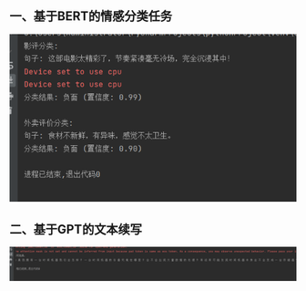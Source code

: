 ## 一、基于BERT的情感分类任务

<img src="https://github.com/LONG595/GitDemo/blob/master/BERT%2CGPT/image/bert.png">

## 二、基于GPT的文本续写

<img src="https://github.com/LONG595/GitDemo/blob/master/BERT%2CGPT/image/gpt.png">
